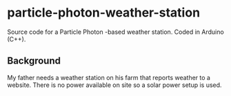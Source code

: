 # particle-photon-weather-station
Source code for a Particle Photon -based weather station. Coded in Arduino (C++).

## Background
My father needs a weather station on his farm that reports weather to a website. There is no power available on site so a solar power setup is used.
